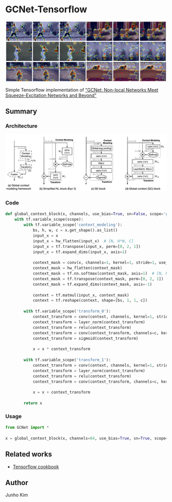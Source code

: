 # GCNet-Tensorflow

<div align="center">
  <img src="./assets/teaser.png">
</div>

Simple Tensorflow implementation of ["GCNet: Non-local Networks Meet Squeeze-Excitation Networks and Beyond"](https://arxiv.org/abs/1904.11492)

## Summary
### Architecture
![arc](./assets/gcb.png)

### Code
```python
def global_context_block(x, channels, use_bias=True, sn=False, scope='gc_block'):
    with tf.variable_scope(scope):
        with tf.variable_scope('context_modeling'):
            bs, h, w, c = x.get_shape().as_list()
            input_x = x
            input_x = hw_flatten(input_x)  # [N, H*W, C]
            input_x = tf.transpose(input_x, perm=[0, 2, 1])
            input_x = tf.expand_dims(input_x, axis=1)

            context_mask = conv(x, channels=1, kernel=1, stride=1, use_bias=use_bias, sn=sn, scope='conv')
            context_mask = hw_flatten(context_mask)
            context_mask = tf.nn.softmax(context_mask, axis=1)  # [N, H*W, 1]
            context_mask = tf.transpose(context_mask, perm=[0, 2, 1])
            context_mask = tf.expand_dims(context_mask, axis=-1)

            context = tf.matmul(input_x, context_mask)
            context = tf.reshape(context, shape=[bs, 1, 1, c])

        with tf.variable_scope('transform_0'):
            context_transform = conv(context, channels, kernel=1, stride=1, use_bias=use_bias, sn=sn, scope='conv_0')
            context_transform = layer_norm(context_transform)
            context_transform = relu(context_transform)
            context_transform = conv(context_transform, channels=c, kernel=1, stride=1, use_bias=use_bias, sn=sn, scope='conv_1')
            context_transform = sigmoid(context_transform)

            x = x * context_transform

        with tf.variable_scope('transform_1'):
            context_transform = conv(context, channels, kernel=1, stride=1, use_bias=use_bias, sn=sn, scope='conv_0')
            context_transform = layer_norm(context_transform)
            context_transform = relu(context_transform)
            context_transform = conv(context_transform, channels=c, kernel=1, stride=1, use_bias=use_bias, sn=sn, scope='conv_1')

            x = x + context_transform

        return x
```

### Usage
```python
from GCNet import *

x = global_context_block(x, channels=64, use_bias=True, sn=True, scope='gc_block')
```

## Related works
* [Tensorflow cookbook](https://github.com/taki0112/Tensorflow-Cookbook)
## Author
Junho Kim
